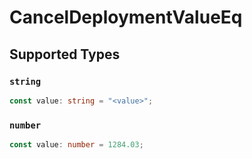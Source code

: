 # CancelDeploymentValueEq


## Supported Types

### `string`

```typescript
const value: string = "<value>";
```

### `number`

```typescript
const value: number = 1284.03;
```


